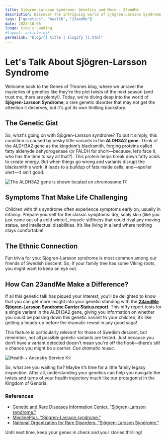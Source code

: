 ```yaml
---
title: Sjögren-Larsson Syndrome: Genetics and More - 23andMe
description: Discover the intriguing world of Sjögren-Larsson Syndrome, its genetic basis, and how 23andMe can help you understand your carrier status.
tags: ["genetics", "health", "23andMe"]
date: 2023-10-05
luogo: King's Landing
#layout: article.njk
permalink: "blog/{{ title | slugify }}.html"
---
```


# Let's Talk About Sjögren-Larsson Syndrome

Welcome back to the Genes of Thrones blog, where we unravel the mysteries of genetics like they're the plot twists of the next season (and trust me, there are plenty!). Today, we're diving deep into the world of **Sjögren-Larsson Syndrome**, a rare genetic disorder that may not get the attention it deserves, but it's got its own thrilling backstory.

## The Genetic Gist

So, what's going on with Sjögren-Larsson syndrome? To put it simply, this condition is caused by pesky little variants in the **ALDH3A2 gene**. Think of the ALDH3A2 gene as the kingdom’s blacksmith, forging proteins called fatty aldehyde dehydrogenase (or FALDH for short—because, let’s face it, who has the time to say all that?). This protein helps break down fatty acids to create energy. But when things go wrong and variants disrupt the blacksmith's work, it leads to a buildup of fats inside cells, and—spoiler alert—it ain't good.

![The ALDH3A2 gene is shown located on chromosome 17.](https://lh3.googleusercontent.com/k7OuUvPSV9N3is-q8KrjTmQ5KMzjFmD8pfjaSVVq0yvsaRtSyjrDQW81VLig0r3ftJlTwDohfVrIViHL0XZxuqKf8XHRdPbmAXrrm6ZJay_yEO8bz9bC4_0xs6gX2WMXdEeqq03O)

## Symptoms That Make Life Challenging

Children with this syndrome often experience symptoms early on, usually in infancy. Prepare yourself for the classic symptoms: dry, scaly skin (like you just came out of a cold winter), muscle stiffness that could rival any moving statue, and intellectual disabilities. It’s like living in a land where nothing stays comfortable!

## The Ethnic Connection

Fun trivia for you: Sjögren-Larsson syndrome is most common among our friends of Swedish descent. So, if your family tree has some Viking roots, you might want to keep an eye out. 

## How Can 23andMe Make a Difference?

If all this genetic talk has piqued your interest, you’ll be delighted to know that you can get more insight into your genetic standing with the **[23andMe Sjögren-Larsson Syndrome Carrier Status report](https://www.23andme.com/topics/carrier/sjogren-larsson-syndrome/)**. This nifty report tests for a single variant in the ALDH3A2 gene, giving you information on whether you could be passing down this genetic variant to your children; it’s like getting a heads-up before the dramatic reveal in any good saga!

This feature is particularly relevant for those of Swedish descent, but remember, not all possible genetic variants are tested. Just because you don’t have a variant detected doesn’t mean you're off the hook—there’s still a chance you might be a carrier. *Cue dramatic music*.

![Health + Ancestry Service Kit](https://pub-prd-seohub-us-west-2.s3.us-west-2.amazonaws.com/wp-content/uploads/sites/2/2022/03/HA-Kit-Image-1.png)

So, what are you waiting for? Maybe it’s time for a little family legacy inspection. After all, understanding your genetics can help you navigate the twists and turns of your health trajectory much like our protagonist in the Kingdom of Genoria.

### References

- [Genetic and Rare Diseases Information Center. “Sjögren-Larsson syndrome.”](https://rarediseases.info.nih.gov/diseases/7654/sjogren-larsson-syndrome)
- [MedlinePlus. “Sjögren-Larsson syndrome.”](https://medlineplus.gov/genetics/condition/sjogren-larsson-syndrome/)
- [National Organization for Rare Disorders. “Sjögren-Larsson Syndrome.”](https://rarediseases.org/rare-diseases/sjogren-larsson-syndrome/)

Until next time, keep your genes in check and your stories thrilling!